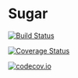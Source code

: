 # Sugar

[![Build Status](https://travis-ci.org/SimonDanisch/Sugar.jl.svg?branch=master)](https://travis-ci.org/SimonDanisch/Sugar.jl)

[![Coverage Status](https://coveralls.io/repos/SimonDanisch/Sugar.jl/badge.svg?branch=master&service=github)](https://coveralls.io/github/SimonDanisch/Sugar.jl?branch=master)

[![codecov.io](http://codecov.io/github/SimonDanisch/Sugar.jl/coverage.svg?branch=master)](http://codecov.io/github/SimonDanisch/Sugar.jl?branch=master)

